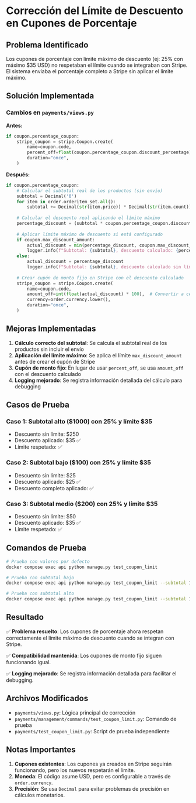 # Corrección del Límite de Descuento en Cupones de Porcentaje

## Problema Identificado

Los cupones de porcentaje con límite máximo de descuento (ej: 25% con máximo $35 USD) no respetaban el límite cuando se integraban con Stripe. El sistema enviaba el porcentaje completo a Stripe sin aplicar el límite máximo.

## Solución Implementada

### Cambios en `payments/views.py`

**Antes:**
```python
if coupon.percentage_coupon:
    stripe_coupon = stripe.Coupon.create(
        name=coupon.code,
        percent_off=float(coupon.percentage_coupon.discount_percentage),
        duration="once",
    )
```

**Después:**
```python
if coupon.percentage_coupon:
    # Calcular el subtotal real de los productos (sin envío)
    subtotal = Decimal('0')
    for item in order.orderitem_set.all():
        subtotal += Decimal(str(item.price)) * Decimal(str(item.count))
    
    # Calcular el descuento real aplicando el límite máximo
    percentage_discount = (subtotal * coupon.percentage_coupon.discount_percentage) / 100
    
    # Aplicar límite máximo de descuento si está configurado
    if coupon.max_discount_amount:
        actual_discount = min(percentage_discount, coupon.max_discount_amount)
        logger.info(f"Subtotal: {subtotal}, descuento calculado: {percentage_discount}, límite: {coupon.max_discount_amount}, descuento final: {actual_discount}")
    else:
        actual_discount = percentage_discount
        logger.info(f"Subtotal: {subtotal}, descuento calculado sin límite: {actual_discount}")
    
    # Crear cupón de monto fijo en Stripe con el descuento calculado
    stripe_coupon = stripe.Coupon.create(
        name=coupon.code,
        amount_off=int(float(actual_discount) * 100),  # Convertir a centavos
        currency=order.currency.lower(),
        duration="once",
    )
```

## Mejoras Implementadas

1. **Cálculo correcto del subtotal**: Se calcula el subtotal real de los productos sin incluir el envío
2. **Aplicación del límite máximo**: Se aplica el límite `max_discount_amount` antes de crear el cupón de Stripe
3. **Cupón de monto fijo**: En lugar de usar `percent_off`, se usa `amount_off` con el descuento calculado
4. **Logging mejorado**: Se registra información detallada del cálculo para debugging

## Casos de Prueba

### Caso 1: Subtotal alto ($1000) con 25% y límite $35
- Descuento sin límite: $250
- Descuento aplicado: $35 ✅
- Límite respetado: ✅

### Caso 2: Subtotal bajo ($100) con 25% y límite $35
- Descuento sin límite: $25
- Descuento aplicado: $25 ✅
- Descuento completo aplicado: ✅

### Caso 3: Subtotal medio ($200) con 25% y límite $35
- Descuento sin límite: $50
- Descuento aplicado: $35 ✅
- Límite respetado: ✅

## Comandos de Prueba

```bash
# Prueba con valores por defecto
docker compose exec api python manage.py test_coupon_limit

# Prueba con subtotal bajo
docker compose exec api python manage.py test_coupon_limit --subtotal 100 --percentage 25 --max-discount 35

# Prueba con subtotal alto
docker compose exec api python manage.py test_coupon_limit --subtotal 1000 --percentage 25 --max-discount 35
```

## Resultado

✅ **Problema resuelto**: Los cupones de porcentaje ahora respetan correctamente el límite máximo de descuento cuando se integran con Stripe.

✅ **Compatibilidad mantenida**: Los cupones de monto fijo siguen funcionando igual.

✅ **Logging mejorado**: Se registra información detallada para facilitar el debugging.

## Archivos Modificados

- `payments/views.py`: Lógica principal de corrección
- `payments/management/commands/test_coupon_limit.py`: Comando de prueba
- `payments/test_coupon_limit.py`: Script de prueba independiente

## Notas Importantes

1. **Cupones existentes**: Los cupones ya creados en Stripe seguirán funcionando, pero los nuevos respetarán el límite.
2. **Moneda**: El código asume USD, pero es configurable a través de `order.currency`.
3. **Precisión**: Se usa `Decimal` para evitar problemas de precisión en cálculos monetarios. 